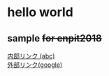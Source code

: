 # hello world
## sample ~~for enpit2018~~
[内部リンク (abc)](./abc.md "abcページへジャンプ")  
[外部リンク(google)](https://www.google.co.jp "Google.co.jpへジャンプ")  
